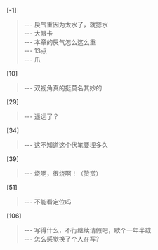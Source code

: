
[-1] 
>--- 戾气重因为太水了，就摁水<br>
>--- 大眼卡<br>
>--- 本章的戾气怎么这么重<br>
>--- 13点<br>
>--- 爪<br>

[10] 
>--- 双视角真的挺莫名其妙的<br>

[29] 
>--- 遥远了？<br>

[34] 
>--- 这不知道这个伏笔要埋多久<br>

[39] 
>--- 烧啊，很烧啊！（赞赏）<br>

[51] 
>--- 不能看定位吗<br>

[106] 
>--- 写得什么，不行继续请假吧，歇个一年半载<br>
>--- 怎么感觉换了个人在写?<br>
